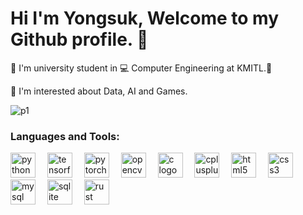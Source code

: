 # Hi I'm Yongsuk, Welcome to my Github profile. 👋

🏫 I'm university student in 💻 Computer Engineering at KMITL.🔸

🌟 I'm interested about Data, AI and Games.

![p1](https://user-images.githubusercontent.com/84030256/174114758-7aa99a9f-b3d9-4398-951f-efb7b910ef70.jpg)

<h3 align="left">Languages and Tools:</h3>
<div align="left">
  <img src="https://skillicons.dev/icons?i=py" height="40" alt="python logo"  />
  <img width="11" />
  <img src="https://skillicons.dev/icons?i=tensorflow" height="40" alt="tensorflow logo"  />
  <img width="11" />
  <img src="https://skillicons.dev/icons?i=pytorch" height="40" alt="pytorch logo"  />
  <img width="11" />
  <img src="https://cdn.jsdelivr.net/gh/devicons/devicon/icons/opencv/opencv-original.svg" height="40" alt="opencv logo"  />
  <img width="11" />
  <img src="https://skillicons.dev/icons?i=c" height="40" alt="c logo"  />
  <img width="11" />
  <img src="https://skillicons.dev/icons?i=cpp" height="40" alt="cplusplus logo"  />
  <img width="11" />
  <img src="https://skillicons.dev/icons?i=html" height="40" alt="html5 logo"  />
  <img width="11" />
  <img src="https://cdn.simpleicons.org/css3/1572B6" height="40" alt="css3 logo"  />
  <img width="11" />
  <img src="https://skillicons.dev/icons?i=mysql" height="40" alt="mysql logo"  />
  <img width="11" />
  <img src="https://skillicons.dev/icons?i=sqlite" height="40" alt="sqlite logo"  />
  <img width="11" />
  <img src="https://skillicons.dev/icons?i=rust" height="40" alt="rust logo"  />
</div>

